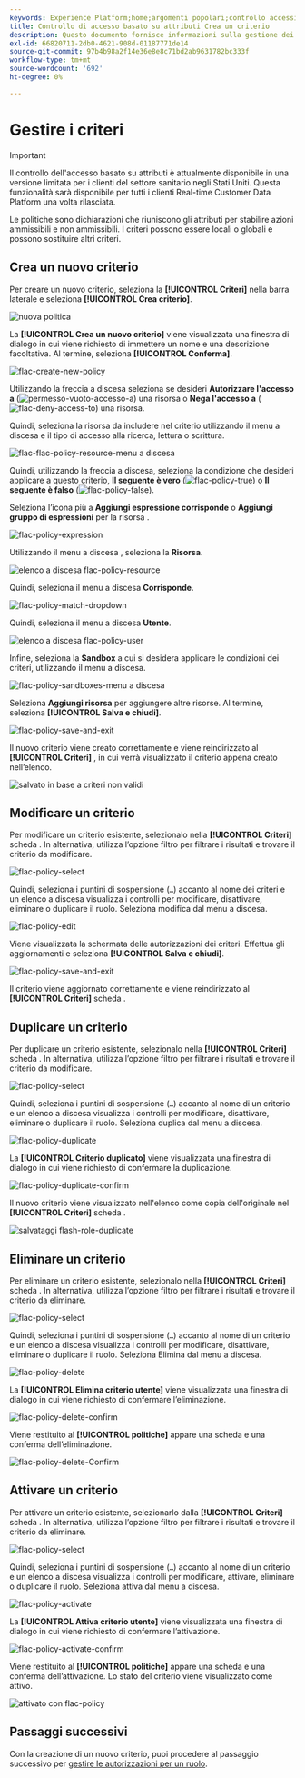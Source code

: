 ```yaml
---
keywords: Experience Platform;home;argomenti popolari;controllo accessi;controllo accessi basato su attributi;ABAC
title: Controllo di accesso basato su attributi Crea un criterio
description: Questo documento fornisce informazioni sulla gestione dei criteri tramite l'interfaccia Autorizzazioni di Adobe Experience Cloud
exl-id: 66820711-2db0-4621-908d-01187771de14
source-git-commit: 97b4b98a2f14e36e8e8c71bd2ab9631782bc333f
workflow-type: tm+mt
source-wordcount: '692'
ht-degree: 0%

---
```


# Gestire i criteri

>[!IMPORTANT]
>
>Il controllo dell&#39;accesso basato su attributi è attualmente disponibile in una versione limitata per i clienti del settore sanitario negli Stati Uniti. Questa funzionalità sarà disponibile per tutti i clienti Real-time Customer Data Platform una volta rilasciata.

Le politiche sono dichiarazioni che riuniscono gli attributi per stabilire azioni ammissibili e non ammissibili. I criteri possono essere locali o globali e possono sostituire altri criteri.

## Crea un nuovo criterio

Per creare un nuovo criterio, seleziona la **[!UICONTROL Criteri]** nella barra laterale e seleziona **[!UICONTROL Crea criterio]**.

![nuova politica](../../images/flac-ui/flac-new-policy.png)

La **[!UICONTROL Crea un nuovo criterio]** viene visualizzata una finestra di dialogo in cui viene richiesto di immettere un nome e una descrizione facoltativa. Al termine, seleziona **[!UICONTROL Conferma]**.

![flac-create-new-policy](../../images/flac-ui/flac-create-new-policy.png)

Utilizzando la freccia a discesa seleziona se desideri **Autorizzare l&#39;accesso a** (![permesso-vuoto-accesso-a](../../images/flac-ui/flac-permit-access-to.png)) una risorsa o **Nega l&#39;accesso a** (![flac-deny-access-to](../../images/flac-ui/flac-deny-access-to.png)) una risorsa.

Quindi, seleziona la risorsa da includere nel criterio utilizzando il menu a discesa e il tipo di accesso alla ricerca, lettura o scrittura.

![flac-flac-policy-resource-menu a discesa](../../images/flac-ui/flac-policy-resource-dropdown.png)

Quindi, utilizzando la freccia a discesa, seleziona la condizione che desideri applicare a questo criterio, **Il seguente è vero** (![flac-policy-true](../../images/flac-ui/flac-policy-true.png)) o **Il seguente è falso** (![flac-policy-false](../../images/flac-ui/flac-policy-false.png)).

Seleziona l’icona più a **Aggiungi espressione corrisponde** o **Aggiungi gruppo di espressioni** per la risorsa .

![flac-policy-expression](../../images/flac-ui/flac-policy-expression.png)

Utilizzando il menu a discesa , seleziona la **Risorsa**.

![elenco a discesa flac-policy-resource](../../images/flac-ui/flac-policy-resource-dropdown-1.png)

Quindi, seleziona il menu a discesa **Corrisponde**.

![flac-policy-match-dropdown](../../images/flac-ui/flac-policy-matches-dropdown.png)

Quindi, seleziona il menu a discesa **Utente**.

![elenco a discesa flac-policy-user](../../images/flac-ui/flac-policy-user-dropdown.png)

Infine, seleziona la **Sandbox** a cui si desidera applicare le condizioni dei criteri, utilizzando il menu a discesa.

![flac-policy-sandboxes-menu a discesa](../../images/flac-ui/flac-policy-sandboxes-dropdown.png)

Seleziona **Aggiungi risorsa** per aggiungere altre risorse. Al termine, seleziona **[!UICONTROL Salva e chiudi]**.

![flac-policy-save-and-exit](../../images/flac-ui/flac-policy-save-and-exit.png)

Il nuovo criterio viene creato correttamente e viene reindirizzato al **[!UICONTROL Criteri]** , in cui verrà visualizzato il criterio appena creato nell’elenco.

![salvato in base a criteri non validi](../../images/flac-ui/flac-policy-saved.png)

## Modificare un criterio

Per modificare un criterio esistente, selezionalo nella **[!UICONTROL Criteri]** scheda . In alternativa, utilizza l’opzione filtro per filtrare i risultati e trovare il criterio da modificare.

![flac-policy-select](../../images/flac-ui/flac-policy-select.png)

Quindi, seleziona i puntini di sospensione (`…`) accanto al nome dei criteri e un elenco a discesa visualizza i controlli per modificare, disattivare, eliminare o duplicare il ruolo. Seleziona modifica dal menu a discesa.

![flac-policy-edit](../../images/flac-ui/flac-policy-edit.png)

Viene visualizzata la schermata delle autorizzazioni dei criteri. Effettua gli aggiornamenti e seleziona **[!UICONTROL Salva e chiudi]**.

![flac-policy-save-and-exit](../../images/flac-ui/flac-policy-save-and-exit.png)

Il criterio viene aggiornato correttamente e viene reindirizzato al **[!UICONTROL Criteri]** scheda .

## Duplicare un criterio

Per duplicare un criterio esistente, selezionalo nella **[!UICONTROL Criteri]** scheda . In alternativa, utilizza l’opzione filtro per filtrare i risultati e trovare il criterio da modificare.

![flac-policy-select](../../images/flac-ui/flac-policy-select.png)

Quindi, seleziona i puntini di sospensione (`…`) accanto al nome di un criterio e un elenco a discesa visualizza i controlli per modificare, disattivare, eliminare o duplicare il ruolo. Seleziona duplica dal menu a discesa.

![flac-policy-duplicate](../../images/flac-ui/flac-policy-duplicate.png)

La **[!UICONTROL Criterio duplicato]** viene visualizzata una finestra di dialogo in cui viene richiesto di confermare la duplicazione.

![flac-policy-duplicate-confirm](../../images/flac-ui/flac-duplicate-confirm.png)

Il nuovo criterio viene visualizzato nell&#39;elenco come copia dell&#39;originale nel **[!UICONTROL Criteri]** scheda .

![salvataggi flash-role-duplicate](../../images/flac-ui/flac-role-duplicate-saved.png)

## Eliminare un criterio

Per eliminare un criterio esistente, selezionalo nella **[!UICONTROL Criteri]** scheda . In alternativa, utilizza l’opzione filtro per filtrare i risultati e trovare il criterio da eliminare.

![flac-policy-select](../../images/flac-ui/flac-policy-select.png)

Quindi, seleziona i puntini di sospensione (`…`) accanto al nome di un criterio e un elenco a discesa visualizza i controlli per modificare, disattivare, eliminare o duplicare il ruolo. Seleziona Elimina dal menu a discesa.

![flac-policy-delete](../../images/flac-ui/flac-policy-delete.png)

La **[!UICONTROL Elimina criterio utente]** viene visualizzata una finestra di dialogo in cui viene richiesto di confermare l’eliminazione.

![flac-policy-delete-confirm](../../images/flac-ui/flac-policy-delete-confirm.png)

Viene restituito al **[!UICONTROL politiche]** appare una scheda e una conferma dell’eliminazione.

![flac-policy-delete-Confirm](../../images/flac-ui/flac-policy-delete-confirmation.png)

## Attivare un criterio

Per attivare un criterio esistente, selezionarlo dalla **[!UICONTROL Criteri]** scheda . In alternativa, utilizza l’opzione filtro per filtrare i risultati e trovare il criterio da eliminare.

![flac-policy-select](../../images/flac-ui/flac-policy-select.png)

Quindi, seleziona i puntini di sospensione (`…`) accanto al nome di un criterio e un elenco a discesa visualizza i controlli per modificare, attivare, eliminare o duplicare il ruolo. Seleziona attiva dal menu a discesa.

![flac-policy-activate](../../images/flac-ui/flac-policy-delete.png)

La **[!UICONTROL Attiva criterio utente]** viene visualizzata una finestra di dialogo in cui viene richiesto di confermare l’attivazione.

![flac-policy-activate-confirm](../../images/flac-ui/flac-policy-activate-confirm.png)

Viene restituito al **[!UICONTROL politiche]** appare una scheda e una conferma dell’attivazione. Lo stato del criterio viene visualizzato come attivo.

![attivato con flac-policy](../../images/flac-ui/flac-policy-activated.png)

## Passaggi successivi

Con la creazione di un nuovo criterio, puoi procedere al passaggio successivo per [gestire le autorizzazioni per un ruolo](permissions.md).
